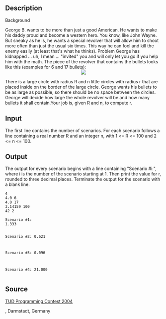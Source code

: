 <h2>Description</h2><p>Background
</p>George B. wants to be more than just a good American. He wants to make his daddy proud and become a western hero. You know, like John Wayne.
But sneaky as he is, he wants a special revolver that will allow him to shoot more often than just the usual six times. This way he can fool and kill the enemy easily (at least that's what he thinks).
Problem
George has kidnapped ... uh, I mean ... "invited" you and will only let you go if you help him with the math. The piece of the revolver that contains the bullets looks like this (examples for 6 and 17 bullets):
<center><img src="images/1799_1.jpg"></center><p>
</p>There is a large circle with radius R and n little circles with radius r that are placed inside on the border of the large circle. George wants his bullets to be as large as possible, so there should be no space between the circles. George will decide how large the whole revolver will be and how many bullets it shall contain.Your job is, given R and n, to compute r.<h2>Input</h2><p>The first line contains the number of scenarios. For each scenario follows a line containing a real number R and an integer n, with 1 &lt;= R &lt;= 100 and 2 &lt;= n &lt;= 100.</p><h2>Output</h2><p>The output for every scenario begins with a line containing "Scenario #i:", where i is the number of the scenario starting at 1. Then print the value for r, rounded to three decimal places. Terminate the output for the scenario with a blank line.</p><pre><code class="language-input1">4
4.0 6
4.0 17
3.14159 100
42 2</code></pre><pre><code class="language-output1">Scenario #1:
1.333

Scenario #2:
0.621

Scenario #3:
0.096

Scenario #4:
21.000
</code></pre><h2>Source</h2><a href="searchproblem?field=source&amp;key=TUD+Programming+Contest+2004">TUD Programming Contest 2004</a><p>, Darmstadt, Germany</p>